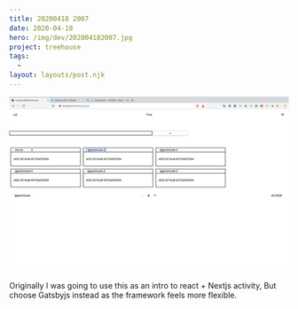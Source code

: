 ```yaml
---
title: 20200418 2007
date: 2020-04-18
hero: /img/dev/202004182007.jpg
project: treehouse
tags:
  -
layout: layouts/post.njk
---
```


![Screenshot 202004182007](/img/dev/202004182007.jpg)

Originally I was going to use this as an intro to react + Nextjs activity, But choose Gatsbyjs instead as the framework feels more flexible.
